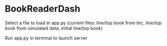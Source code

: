 # BookReaderDash

Select a file to load in app.py (current files: line/top book from btc, line/top book from simulated data, initial line/top book)

Run app.py in terminal to launch server

